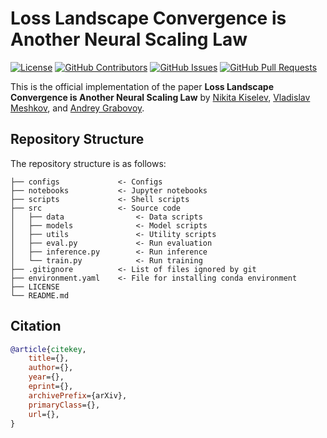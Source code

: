 # Loss Landscape Convergence is Another Neural Scaling Law

[![License](https://badgen.net/github/license/kisnikser/loss-landscape-scaling-law?color=green)](https://github.com/kisnikser/loss-landscape-scaling-law/blob/main/LICENSE)
[![GitHub Contributors](https://img.shields.io/github/contributors/kisnikser/loss-landscape-scaling-law)](https://github.com/kisnikser/loss-landscape-scaling-law/graphs/contributors)
[![GitHub Issues](https://img.shields.io/github/issues/kisnikser/loss-landscape-scaling-law.svg?color=0088ff)](https://github.com/kisnikser/loss-landscape-scaling-law/issues)
[![GitHub Pull Requests](https://img.shields.io/github/issues-pr/kisnikser/loss-landscape-scaling-law.svg?color=7f29d6)](https://github.com/kisnikser/loss-landscape-scaling-law/pulls)


This is the official implementation of the paper **Loss Landscape Convergence is Another Neural Scaling Law** by [Nikita Kiselev](https://github.com/kisnikser), [Vladislav Meshkov](https://github.com/Drago160), and [Andrey Grabovoy](https://github.com/andriygav).

## Repository Structure

The repository structure is as follows:

```
├── configs             <- Configs
├── notebooks           <- Jupyter notebooks
├── scripts             <- Shell scripts
├── src                 <- Source code
│   ├── data                <- Data scripts
│   ├── models              <- Model scripts
│   ├── utils               <- Utility scripts
│   ├── eval.py             <- Run evaluation
│   ├── inference.py        <- Run inference
│   └── train.py            <- Run training
├── .gitignore          <- List of files ignored by git
├── environment.yaml    <- File for installing conda environment
├── LICENSE
└── README.md
```

## Citation

```BibTeX
@article{citekey,
    title={}, 
    author={},
    year={},
    eprint={},
    archivePrefix={arXiv},
    primaryClass={},
    url={}, 
}
```
